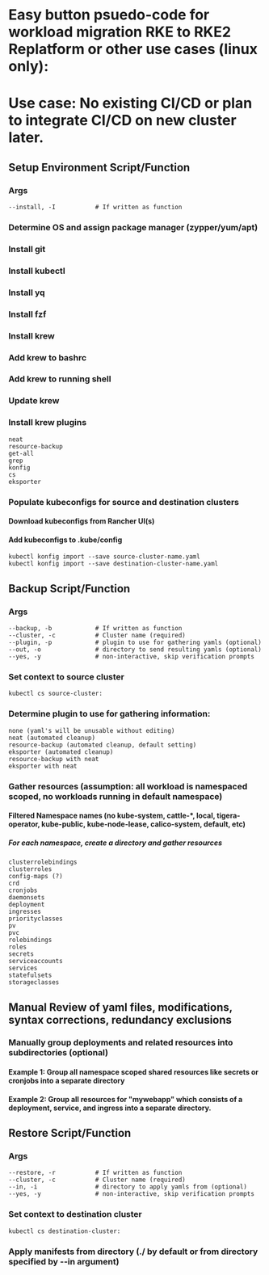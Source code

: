 # Easy button psuedo-code for workload migration RKE to RKE2 Replatform or other use cases (linux only):
# Use case: No existing CI/CD or plan to integrate CI/CD on new cluster later.

## Setup Environment Script/Function
### Args
```
--install, -I           # If written as function
```
### Determine OS and assign package manager (zypper/yum/apt)
### Install git
### Install kubectl
### Install yq
### Install fzf
### Install krew
### Add krew to bashrc
### Add krew to running shell
### Update krew
### Install krew plugins
```
neat
resource-backup
get-all
grep
konfig
cs
eksporter
```

### Populate kubeconfigs for source and destination clusters
#### Download kubeconfigs from Rancher UI(s)
#### Add kubeconfigs to .kube/config
```
kubectl konfig import --save source-cluster-name.yaml
kubectl konfig import --save destination-cluster-name.yaml
```

## Backup Script/Function
### Args
```
--backup, -b            # If written as function
--cluster, -c           # Cluster name (required)
--plugin, -p            # plugin to use for gathering yamls (optional)
--out, -o               # directory to send resulting yamls (optional)
--yes, -y               # non-interactive, skip verification prompts
```

### Set context to source cluster
```
kubectl cs source-cluster:
```

### Determine plugin to use for gathering information:
```
none (yaml's will be unusable without editing)
neat (automated cleanup)
resource-backup (automated cleanup, default setting)
eksporter (automated cleanup)
resource-backup with neat
eksporter with neat
```

### Gather resources (assumption: all workload is namespaced scoped, no workloads running in default namespace)

#### Filtered Namespace names (no kube-system, cattle-*, local, tigera-operator, kube-public, kube-node-lease, calico-system, default, etc)

##### For each namespace, create a directory and gather resources
```
clusterrolebindings
clusterroles
config-maps (?)
crd
cronjobs
daemonsets
deployment
ingresses
priorityclasses
pv
pvc
rolebindings
roles
secrets
serviceaccounts
services
statefulsets
storageclasses
```

## Manual Review of yaml files, modifications, syntax corrections, redundancy exclusions
### Manually group deployments and related resources into subdirectories (optional)
#### Example 1: Group all namespace scoped shared resources like secrets or cronjobs into a separate directory
#### Example 2: Group all resources for "mywebapp" which consists of a deployment, service, and ingress into a separate directory.


## Restore Script/Function
### Args
```
--restore, -r           # If written as function
--cluster, -c           # Cluster name (required)
--in, -i                # directory to apply yamls from (optional)
--yes, -y               # non-interactive, skip verification prompts
```

### Set context to destination cluster
```
kubectl cs destination-cluster:
```

### Apply manifests from directory (./ by default or from directory specified by --in argument)





